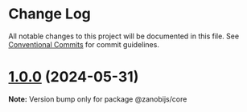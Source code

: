 # Change Log

All notable changes to this project will be documented in this file.
See [Conventional Commits](https://conventionalcommits.org) for commit guidelines.

# [1.0.0](https://github.com/devdroide/ZanobiJS/compare/v1.0.0-beta.5...v1.0.0) (2024-05-31)

**Note:** Version bump only for package @zanobijs/core

